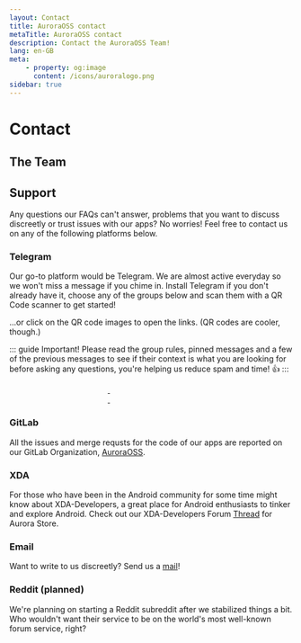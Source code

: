 ```yaml
---
layout: Contact
title: AuroraOSS contact
metaTitle: AuroraOSS contact
description: Contact the AuroraOSS Team!
lang: en-GB
meta:
    - property: og:image
      content: /icons/auroralogo.png
sidebar: true
---
```


# Contact

## The Team <users-icon color="#b071e3" />

<ContactsPage />

## Support

Any questions our FAQs can't answer, problems that you want to discuss discreetly or trust issues with our apps? No worries! Feel free to contact us on any of the following platforms below.

### Telegram <brand-telegram-icon color="#0088CC" />

Our go-to platform would be Telegram. We are almost active everyday so we won't miss a message if you chime in. Install Telegram if you don't already have it, choose any of the groups below and scan them with a QR Code scanner to get started!

...or click on the QR code images to open the links. (QR codes are cooler, though.)

::: guide Important!
Please read the group rules, pinned messages and a few of the previous messages to see if their context is what you are looking for before asking any questions, you're helping us reduce spam and time! 👍
:::

<a href="tg://resolve?domain=aurorafficial" target="_blank" rel="noopener">
  <img :src="$withBase('/assets/tg-auroraofficial-qr.png')" width="175px" style="border-radius: 5%" />
</a>

<a href="tg://resolve?domain=aurorasupport" target="_blank" rel="noopener">
  <img :src="$withBase('/assets/tg-aurorasupport-qr.png')" width="175px" style="border-radius: 5%" />
</a>

<a href="tg://resolve?domain=auroradroid" target="_blank" rel="noopener">
  <img :src="$withBase('/assets/tg-auroradroid-qr.png')" width="175px" style="border-radius: 5%" />
</a>

<a href="tg://resolve?domain=AuroroaOT" target="_blank" rel="noopener">
  <img :src="$withBase('/assets/tg-auroraot-qr.png')" width="175px" style="border-radius: 5%" />
</a>

### GitLab <brand-gitlab-icon color="#FC6D27" />

All the issues and merge requsts for the code of our apps are reported on our GitLab Organization, [AuroraOSS](https://gitlab.com/auroraoss).

### XDA <letter-x-icon color="#ffd51c" />

For those who have been in the Android community for some time might know about XDA-Developers, a great place for Android enthusiasts to tinker and explore Android. Check out our XDA-Developers Forum [Thread](https://forum.xda-developers.com/t/app-5-0-aurora-store-an-unofficial-oss-play-store-client-may-16.3739733/) for Aurora Store.

### Email <mail-icon color="#D44638" />

Want to write to us discreetly? Send us a [mail](mailto:auroraoss.dev@gmail.com)!

### Reddit (planned) <brand-reddit-icon color="#FF5700" />

We're planning on starting a Reddit subreddit after we stabilized things a bit. Who wouldn't want their service to be on the world's most well-known forum service, right?


